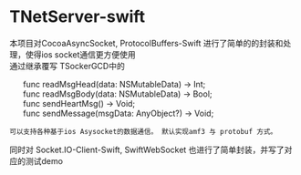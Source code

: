  <h1>TNetServer-swift</h1>
 
 本项目对CocoaAsyncSocket, ProtocolBuffers-Swift 进行了简单的的封装和处理，使得ios socket通信更方便使用 <br/>
    通过继承覆写 TSockerGCD中的 
    <ul>
    func readMsgHead(data: NSMutableData) -> Int; <br/>
    func readMsgBody(data: NSMutableData) -> Bool;<br/>
    func sendHeartMsg() -> Void;<br/>
    func sendMessage(msgData: AnyObject?) -> Void;<br/>
    </ul>
 
    可以支持各种基于ios Asysocket的数据通信。 默认实现amf3 与 protobuf 方式。
    
  同时对   Socket.IO-Client-Swift, SwiftWebSocket  也进行了简单封装，并写了对应的测试demo
  

